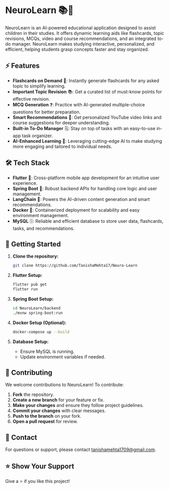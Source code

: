 # NeuroLearn 📚🧠

NeuroLearn is an AI-powered educational application designed to assist children in their studies. It offers dynamic learning aids like flashcards, topic revisions, MCQs, video and course recommendations, and an integrated to-do manager. NeuroLearn makes studying interactive, personalized, and efficient, helping students grasp concepts faster and stay organized.

## ⚡ Features

- **Flashcards on Demand** 🔖: Instantly generate flashcards for any asked topic to simplify learning.
- **Important Topic Revision** 📚: Get a curated list of must-know points for effective revision.
- **MCQ Generation** ❓: Practice with AI-generated multiple-choice questions for better preparation.
- **Smart Recommendations** 🎯: Get personalized YouTube video links and course suggestions for deeper understanding.
- **Built-in To-Do Manager** 🗒️: Stay on top of tasks with an easy-to-use in-app task organizer.
- **AI-Enhanced Learning** 🤖: Leveraging cutting-edge AI to make studying more engaging and tailored to individual needs.

## 🛠 Tech Stack

- **Flutter** 📱: Cross-platform mobile app development for an intuitive user experience.
- **Spring Boot** 🚀: Robust backend APIs for handling core logic and user management.
- **LangChain** 🧠: Powers the AI-driven content generation and smart recommendations.
- **Docker** 🐳: Containerized deployment for scalability and easy environment management.
- **MySQL** 🗄️: Reliable and efficient database to store user data, flashcards, tasks, and recommendations.

## 🚀 Getting Started

1. **Clone the repository:**
   ```bash
   git clone https://github.com/TanishaMehta17/Neuro-Learn
   ```

2. **Flutter Setup:**
   ```bash
   flutter pub get
   flutter run
   ```

3. **Spring Boot Setup:**
   ```bash
   cd NeuroLearn/backend
   ./mvnw spring-boot:run
   ```

4. **Docker Setup (Optional):**
   ```bash
   docker-compose up --build
   ```

5. **Database Setup:**
   - Ensure MySQL is running.
   - Update environment variables if needed.

## 🤝 Contributing

We welcome contributions to NeuroLearn! To contribute:

1. **Fork** the repository.
2. **Create a new branch** for your feature or fix.
3. **Make your changes** and ensure they follow project guidelines.
4. **Commit your changes** with clear messages.
5. **Push to the branch** on your fork.
6. **Open a pull request** for review.

## 📩 Contact

For questions or support, please contact [tanishamehta1709@gmail.com](mailto:tanishamehta1709@gmail.com).

## ⭐ Show Your Support

Give a ⭐ if you like this project!
